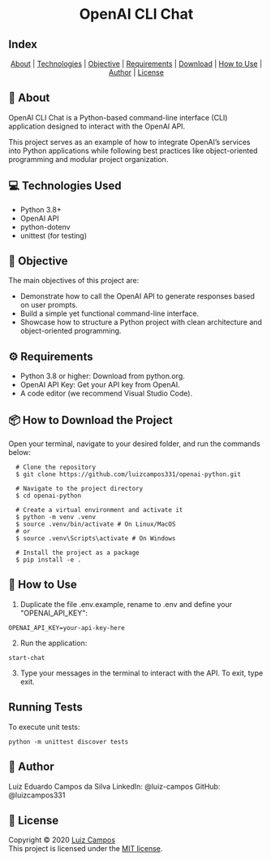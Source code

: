 <h1 align="center">
  OpenAI CLI Chat
</h1>

## Index
<p align="center">
  <a href="#bookmark-about">About</a> |
  <a href="#computer-technologies-used">Technologies</a> |
  <a href="#dart-objective">Objective</a> |
  <a href="#gear-requirements">Requirements</a> |
  <a href="#package-how-to-download-the-project">Download</a> |
  <a href="#wrench-how-to-use">How to Use</a> |
  <a href="#bust_in_silhouette-author">Author</a> |
  <a href="#pencil-license">License</a>
</p>

## :bookmark: About
OpenAI CLI Chat is a Python-based command-line interface (CLI) application designed to interact with the OpenAI API.

This project serves as an example of how to integrate OpenAI’s services into Python applications while following best practices like object-oriented programming and modular project organization.

## :computer: Technologies Used

- Python 3.8+
- OpenAI API
- python-dotenv
- unittest (for testing)

## :dart: Objective

The main objectives of this project are:
- Demonstrate how to call the OpenAI API to generate responses based on user prompts.
- Build a simple yet functional command-line interface.
- Showcase how to structure a Python project with clean architecture and object-oriented programming.

## :gear: Requirements

- Python 3.8 or higher: Download from python.org.
- OpenAI API Key: Get your API key from OpenAI.
- A code editor (we recommend Visual Studio Code).

## :package: How to Download the Project

Open your terminal, navigate to your desired folder, and run the commands below:

```
  # Clone the repository
  $ git clone https://github.com/luizcampos331/openai-python.git

  # Navigate to the project directory
  $ cd openai-python

  # Create a virtual environment and activate it
  $ python -m venv .venv
  $ source .venv/bin/activate # On Linux/MacOS
  # or
  $ source .venv\Scripts\activate # On Windows

  # Install the project as a package
  $ pip install -e .
```

## :wrench: How to Use

1. Duplicate the file .env.example, rename to .env and define your "OPENAI_API_KEY":
```
OPENAI_API_KEY=your-api-key-here
```

2. Run the application:
```
start-chat
```

3. Type your messages in the terminal to interact with the API. To exit, type exit.

## Running Tests

To execute unit tests:
```
python -m unittest discover tests
```

## :bust_in_silhouette: Author

Luiz Eduardo Campos da Silva
LinkedIn: @luiz-campos
GitHub: @luizcampos331

## :pencil: License

Copyright © 2020 <a href="https://www.github.com/luizcampos331">Luiz Campos</a></br>
This project is licensed under the <a href="LICENSE">MIT license</a>.